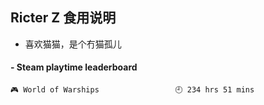 ## Ricter Z 食用说明
- 喜欢猫猫，是个冇猫孤儿

<!-- steam-box start -->
#### - Steam playtime leaderboard
```text
🎮 World of Warships                 🕘 234 hrs 51 mins
```
<!-- Powered by https://github.com/YouEclipse/steam-box . -->
<!-- steam-box end -->
